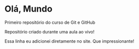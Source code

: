 # Olá, Mundo
Primeiro repositório do curso de Git e GitHub

Repositório criado durante uma aula ao vivo!

Essa linha eu adicionei diretamente no site. Que impressionante!
